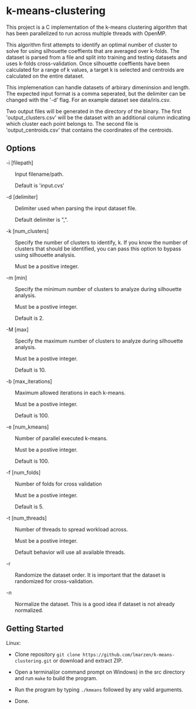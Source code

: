 # k-means-clustering
This project is a C implementation of the k-means clustering algorithm that has been parallelized to run across multiple threads with OpenMP.

This algorithm first attempts to identify an optimal number of cluster to solve for using silhouette coeffients that are averaged over k-folds. The dataset is parsed from a file and split into training and testing datasets and uses k-folds cross-validation. Once silhouette coeffients have been calculated for a range of k values, a target k is selected and centroids are calculated on the entire dataset.

This implemenation can handle datasets of arbirary dimeninsion and length. The expected input format is a comma seperated, but the delimiter can be changed with the '-d' flag. For an example dataset see data/iris.csv.

Two output files will be generated in the directory of the binary. The first 'output_clusters.csv' will be the dataset with an additional column indicating which cluster each point belongs to. The second file is 'output_centroids.csv' that contains the coordinates of the centroids.


Options
---
-i [filepath]
<ul>
Input filename/path.
</ul><ul>
Default is 'input.cvs'
</ul>
-d [delimiter]
<ul>
Delimiter used when parsing the input dataset file.
</ul><ul>
Default delimiter is ",".
</ul>
-k [num_clusters]
<ul>
Specify the number of clusters to identify, k. If you know the number of clusters that should be identified, you can pass this option to bypass using silhouette analysis.
</ul><ul>
Must be a positive integer.
</ul>
-m [min]
<ul>
Specify the minimum number of clusters to analyze during silhouette analysis.
</ul><ul>
Must be a postive integer.
</ul><ul>
Default is 2.
</ul>
-M [max]
<ul>
Specify the maximum number of clusters to analyze during silhouette analysis.
</ul><ul>
Must be a postive integer.
</ul><ul>
Default is 10.
</ul>
-b [max_iterations]
<ul>
Maximum allowed iterations in each k-means.
</ul><ul>
Must be a postive integer.
</ul><ul>
Default is 100.
</ul>
-e [num_kmeans]
<ul>
Number of parallel executed k-means.
</ul><ul>
Must be a postive integer.
</ul><ul>
Default is 100.
</ul>
-f [num_folds]
<ul>
Number of folds for cross validation
</ul><ul>
Must be a postive integer.
</ul><ul>
Default is 5.
</ul>
-t [num_threads]
<ul>
Number of threads to spread workload across.
</ul><ul>
Must be a postive integer.
</ul><ul>
Default behavior will use all available threads.
</ul>
-r
<ul>
Randomize the dataset order. It is important that the dataset is randomized for cross-validation.
</ul>
-n
<ul>
Normalize the dataset. This is a good idea if dataset is not already normalized.
</ul>

Getting Started
---

Linux:

* Clone repository `git clone https://github.com/lmarzen/k-means-clustering.git` or download and extract ZIP.

* Open a terminal(or command prompt on Windows) in the src directory and run `make` to build the program.

* Run the program by typing `./kmeans` followed by any valid arguments.

* Done.
